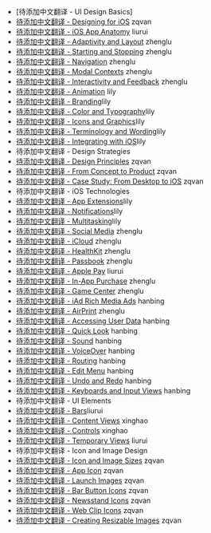 - [待添加中文翻译 - UI Design Basics]
 - [待添加中文翻译 - Designing for iOS](designing-for-ios.md) zqvan
 - [待添加中文翻译 - iOS App Anatomy](ios-app-anatomy.md) liurui
 - [待添加中文翻译 - Adaptivity and Layout](adaptivity-and-layout.md) zhenglu
 - [待添加中文翻译 - Starting and Stopping](starting-and-stopping.md) zhenglu
 - [待添加中文翻译 - Navigation](navigation.md) zhenglu
 - [待添加中文翻译 - Modal Contexts](modal-contexts.md) zhenglu
 - [待添加中文翻译 - Interactivity and Feedback](interactivity-and-feedback.md) zhenglu
 - [待添加中文翻译 - Animation](animation.md) lily
 - [待添加中文翻译 - Branding](branding.md)lily
 - [待添加中文翻译 - Color and Typography](color-and-typography.md)lily
 - [待添加中文翻译 - Icons and Graphics](icons-and-graphics.md)lily
 - [待添加中文翻译 - Terminology and Wording](terminology-and-wording.md)lily
 - [待添加中文翻译 - Integrating with iOS](integrating-with-ios.md)lily
- 待添加中文翻译 - Design Strategies
 - [待添加中文翻译 - Design Principles](design-principles.md) zqvan
 - [待添加中文翻译 - From Concept to Product](from-concept-to-product.md) zqvan
 - [待添加中文翻译 - Case Study: From Desktop to iOS](from-desktop-to-ios.md) zqvan
- 待添加中文翻译 - iOS Technologies
 - [待添加中文翻译 - App Extensions](extensions.md)lily
 - [待添加中文翻译 - Notifications](notifications.md)lily
 - [待添加中文翻译 - Multitasking](multitasking.md)lily
 - [待添加中文翻译 - Social Media](social-media.md) zhenglu
 - [待添加中文翻译 - iCloud](icloud.md) zhenglu
 - [待添加中文翻译 - HealthKit](healthkit.md) zhenglu
 - [待添加中文翻译 - Passbook](passbook.md) zhenglu
 - [待添加中文翻译 - Apple Pay](apple-pay.md) liurui
 - [待添加中文翻译 - In-App Purchase](in-app-purchase.md) zhenglu
 - [待添加中文翻译 - Game Center](game-center.md) zhenglu
 - [待添加中文翻译 - iAd Rich Media Ads](iad-rich-media-ads.md) hanbing
 - [待添加中文翻译 - AirPrint](airprint.md) zhenglu
 - [待添加中文翻译 - Accessing User Data](accessing-user-data.md) hanbing
 - [待添加中文翻译 - Quick Look](quick-look.md) hanbing
 - [待添加中文翻译 - Sound](sound.md) hanbing
 - [待添加中文翻译 - VoiceOver](voiceover.md) hanbing
 - [待添加中文翻译 - Routing](routing.md) hanbing
 - [待添加中文翻译 - Edit Menu](edit-menu.md) hanbing
 - [待添加中文翻译 - Undo and Redo](undo-and-redo.md) hanbing
 - [待添加中文翻译 - Keyboards and Input Views](keyboards-and-input-views.md) hanbing
- 待添加中文翻译 - UI Elements
 - [待添加中文翻译 - Bars](bars.md)liurui
 - [待添加中文翻译 - Content Views](content-views.md) xinghao
 - [待添加中文翻译 - Controls](controls.md) xinghao
 - [待添加中文翻译 - Temporary Views](temporary-views.md) liurui
- 待添加中文翻译 - Icon and Image Design
 - [待添加中文翻译 - Icon and Image Sizes](icon-and-image-sizes.md) zqvan
 - [待添加中文翻译 - App Icon](app-icon.md) zqvan
 - [待添加中文翻译 - Launch Images](launch-images.md) zqvan
 - [待添加中文翻译 - Bar Button Icons](bar-button-icons.md) zqvan
 - [待添加中文翻译 - Newsstand Icons](newsstand-icons.md) zqvan
 - [待添加中文翻译 - Web Clip Icons](web-clip-icons.md) zqvan
 - [待添加中文翻译 - Creating Resizable Images](creating-resizable-images.md) zqvan
